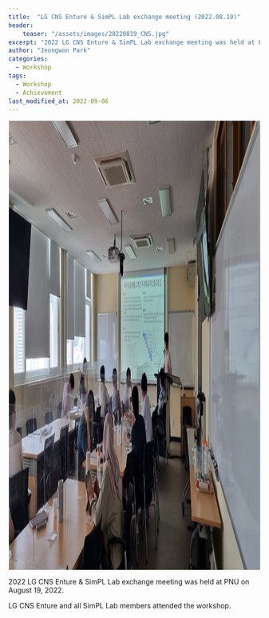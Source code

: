 ```yaml
---
title:  "LG CNS Enture & SimPL Lab exchange meeting (2022.08.19)"
header:
    teaser: "/assets/images/20220819_CNS.jpg"
excerpt: "2022 LG CNS Enture & SimPL Lab exchange meeting was held at PNU on August 19, 2022."
author: "Jeongwon Park"
categories:
  - Workshop
tags:
  - Workshop
  - Achievement
last_modified_at: 2022-09-06
---
```

<img align="center" width="900" height="900" style="border: 1px solid white" src="/assets/images/20220819_CNS.jpg"> 

2022 LG CNS Enture & SimPL Lab exchange meeting was held at PNU on August 19, 2022.

 LG CNS Enture and all SimPL Lab members attended the workshop.

